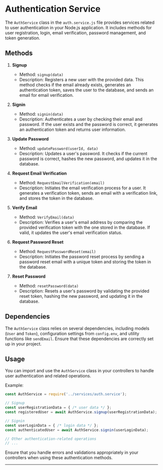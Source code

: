 # Authentication Service

The `AuthService` class in the `auth.service.js` file provides services related to user authentication in your Node.js application. It includes methods for user registration, login, email verification, password management, and token generation.

## Methods

1. **Signup**

   - Method: `signup(data)`
   - Description: Registers a new user with the provided data. This method checks if the email already exists, generates an authentication token, saves the user to the database, and sends an email for email verification.

2. **Signin**

   - Method: `signin(data)`
   - Description: Authenticates a user by checking their email and password. If the user exists and the password is correct, it generates an authentication token and returns user information.

3. **Update Password**

   - Method: `updatePassword(userId, data)`
   - Description: Updates a user's password. It checks if the current password is correct, hashes the new password, and updates it in the database.

4. **Request Email Verification**

   - Method: `RequestEmailVerification(email)`
   - Description: Initiates the email verification process for a user. It generates a verification token, sends an email with a verification link, and stores the token in the database.

5. **Verify Email**

   - Method: `VerifyEmail(data)`
   - Description: Verifies a user's email address by comparing the provided verification token with the one stored in the database. If valid, it updates the user's email verification status.

6. **Request Password Reset**

   - Method: `RequestPasswordReset(email)`
   - Description: Initiates the password reset process by sending a password reset email with a unique token and storing the token in the database.

7. **Reset Password**

   - Method: `resetPassword(data)`
   - Description: Resets a user's password by validating the provided reset token, hashing the new password, and updating it in the database.

## Dependencies

The `AuthService` class relies on several dependencies, including models (`User` and `Token`), configuration settings from `config.env`, and utility functions like `sendEmail`. Ensure that these dependencies are correctly set up in your project.

## Usage

You can import and use the `AuthService` class in your controllers to handle user authentication and related operations.

Example:

```javascript
const AuthService = require('../services/auth.service');

// Signup
const userRegistrationData = { /* user data */ };
const registeredUser = await AuthService.signup(userRegistrationData);

// Signin
const userLoginData = { /* login data */ };
const authenticatedUser = await AuthService.signin(userLoginData);

// Other authentication-related operations
// ...
```

Ensure that you handle errors and validations appropriately in your controllers when using these authentication methods.

---
